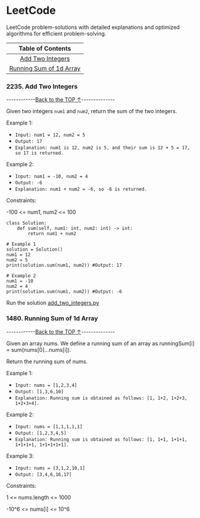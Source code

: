 # <a id='top'>LeetCode</a> 
LeetCode problem-solutions with detailed explanations and optimized algorithms for efficient problem-solving.

|Table of Contents|
|:---------------:|
|[Add Two Integers](#2235)|
|[Running Sum of 1d Array](#1480)|

### <a id='2235'>2235. Add Two Integers</a>
------------[Back to the TOP ↑](#top)--------------

Given two integers `num1` and `num2`, return the sum of the two integers.

Example 1:

- `Input: num1 = 12, num2 = 5`
- `Output: 17`
- `Explanation: num1 is 12, num2 is 5, and their sum is 12 + 5 = 17, so 17 is returned.`

Example 2: 

- `Input: num1 = -10, num2 = 4`
- `Output: -6`
- `Explanation: num1 + num2 = -6, so -6 is returned.`

Constraints:

-100 <= num1, num2 <= 100

```python3
class Solution:
    def sum(self, num1: int, num2: int) -> int:
        return num1 + num2
    
# Example 1
solution = Solution()
num1 = 12
num2 = 5
print(solution.sum(num1, num2)) #Output: 17

# Example 2
num1 = -10
num2 = 4
print(solution.sum(num1, num2)) #Output: -6
```        


Run the solution [add_two_integers.py](python3/add_two_integers.py)

### <a id='1480'>1480. Running Sum of 1d Array</a>
------------[Back to the TOP ↑](#top)--------------

Given an array nums. We define a running sum of an array as runningSum[i] = sum(nums[0]…nums[i]).

Return the running sum of nums.

Example 1:

- `Input: nums = [1,2,3,4]`
- `Output: [1,3,6,10]`
- `Explanation: Running sum is obtained as follows: [1, 1+2, 1+2+3, 1+2+3+4].`

Example 2:

- `Input: nums = [1,1,1,1,1]`
- `Output: [1,2,3,4,5]`
- `Explanation: Running sum is obtained as follows: [1, 1+1, 1+1+1, 1+1+1+1, 1+1+1+1+1].`

Example 3:

- `Input: nums = [3,1,2,10,1]`
- `Output: [3,4,6,16,17]`
 

Constraints:

1 <= nums.length <= 1000

-10^6 <= nums[i] <= 10^6



